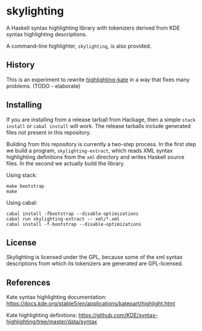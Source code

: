 skylighting
===========

A Haskell syntax highlighting library with tokenizers derived
from KDE syntax highlighting descriptions.

A command-line highlighter, `skylighting`, is also provided.

History
-------

This is an experiment to rewrite
[highlighting-kate](https://github.com/jgm/highlighting-kate)
in a way that fixes many problems.  (TODO - elaborate)

Installing
----------

If you are installing from a release tarball from Hackage,
then a simple `stack install` or `cabal install` will work.
The release tarballs include generated files not present in
this repository.

Building from this repository is currently a two-step process.
In the first step we build a program, `skylighting-extract`,
which reads XML syntax highlighting definitions from the `xml`
directory and writes Haskell source files.  In the second we
actually build the library.

Using stack:

    make bootstrap
    make

Using cabal:

    cabal install -fbootstrap --disable-optimizations
    cabal run skylighting-extract -- xml/*.xml
    cabal install -f-bootstrap --disable-optimizations

License
-------

Skylighting is licensed under the GPL, because some of the xml
syntax descriptions from which its tokenizers are generated are
GPL-licensed.

References
----------

Kate syntax highlighting documentation:
<https://docs.kde.org/stable5/en/applications/katepart/highlight.html>

Kate highlighting definitions:
<https://github.com/KDE/syntax-highlighting/tree/master/data/syntax>

